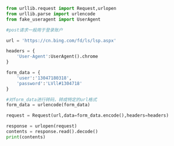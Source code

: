 
<BlogInfo id="1124" title="7.post请求" author="白日梦想猿" pv=0 read_times=0 pre_cost_time="0分25秒" category="爬虫学习" tag_list="['爬虫学习']" create_time="2020.05.30 14:17:52" update_time="2020.11.16 12:51:34" />

```python
from urllib.request import Request,urlopen
from urllib.parse import urlencode
from fake_useragent import UserAgent

#post请求一般用于登录账户

url = 'https://cn.bing.com/fd/ls/lsp.aspx'

headers = {
    'User-Agent':UserAgent().chrome
}

form_data = {
    'user':'13047180318',
    'password':'LVll#1304718'
}

#对form_data进行转码，转成特定的url格式
form_data = urlencode(form_data)

request = Request(url,data=form_data.encode(),headers=headers)

response = urlopen(request)
contents = response.read().decode()
print(contents)
```
